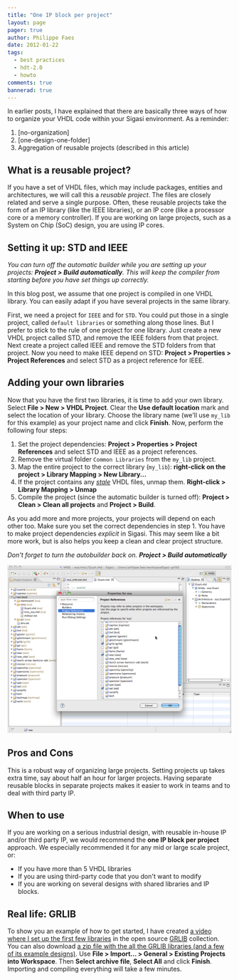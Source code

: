 ```yaml
---
title: "One IP block per project"
layout: page 
pager: true
author: Philippe Faes
date: 2012-01-22
tags: 
  - best practices
  - hdt-2.0
  - howto
comments: true
bannerad: true
---
```


In earlier posts, I have explained that there are basically three ways
of how to organize your VHDL code within your Sigasi environment. As a
reminder:

1. [no-organization]
2. [one-design-one-folder]
3. Aggregation of reusable projects (described in this article)

What is a reusable project?
---------------------------

If you have a set of VHDL files, which may include packages, entities
and architectures, we will call this a *reusable project*. The files are
closely related and serve a single purpose. Often, these reusable
projects take the form of an IP library (like the IEEE libraries), or an
IP core (like a processor core or a memory controller). If you are
working on large projects, such as a System on Chip (SoC) design, you
are using IP cores.

Setting it up: STD and IEEE
---------------------------

*You can turn off the automatic builder while you are setting up your
projects: **Project &gt; Build automatically**. This will keep the
compiler from starting before you have set things up correctly.*

In this blog post, we assume that one project is compiled in one VHDL
library. You can easily adapt if you have several projects in the same
library.

First, we need a project for `IEEE` and for `STD`. You could put those
in a single project, called `default libraries` or something along those
lines. But I prefer to stick to the rule of one project for one library.
Just create a new VHDL project called STD, and remove the IEEE folders
from that project. Next create a project called IEEE and remove the STD
folders from that project. Now you need to make IEEE depend on STD:
**Project &gt; Properties &gt; Project References** and select STD as a
project reference for IEEE.

Adding your own libraries
-------------------------

Now that you have the first two libraries, it is time to add your own
library. Select **File &gt; New &gt; VHDL Project**. Clear the
**Use default location** mark and select the location of your library.
Choose the library name (we'll use `my_lib` for this example) as your
project name and click **Finish**. Now, perform the following four
steps:

1.  Set the project dependencies: **Project &gt; Properties &gt; Project
    References** and select STD and IEEE as a project references.
2.  Remove the virtual folder `Common Libraries` from the
    `my_lib` project.
3.  Map the entire project to the correct library (`my_lib`):
    **right-click on the project &gt; Library Mapping &gt;
    New Library...**
4.  If the project contains any
    [*stale*](/faq.html#i-get-lots-of-errors-in-files-that-are-not-even-really-a-part-of-my-project-can-i-hide-them) VHDL files,
    unmap them. **Right-click &gt; Library Mapping &gt; Unmap**
5.  Compile the project (since the automatic builder is turned off):
    **Project &gt; Clean &gt; Clean all projects** and **Project &gt;
    Build**.

As you add more and more projects, your projects will depend on each
other too. Make sure you set the correct dependencies in step 1.
You have to make project dependencies *explicit* in Sigasi. This may
seem like a bit more work, but is also helps you keep a clean and clear
project structure.

*Don't forget to turn the autobuilder back on. **Project &gt; Build
automatically***

![Setting up GRLIB as a multi-project](images/multi-project.png)

Pros and Cons
-------------

This is a robust way of organizing large projects. Setting projects up
takes extra time, say about half an hour for larger projects. Having
separate reusable blocks in separate projects makes it easier to work in
teams and to deal with third party IP.

When to use
-----------

If you are working on a serious industrial design, with reusable
in-house IP and/or third party IP, we would recommend the **one IP block
per project** approach.
We especially recommended it for any mid or large scale project, or:

-   If you have more than 5 VHDL libraries
-   If you are using third-party code that you don't want to modify
-   If you are working on several designs with shared libraries and
    IP blocks.

Real life: GRLIB
----------------

To show you an example of how to get started, I have created [a video
where I set up the first few
libraries](/screencasts/organizing-grlib-one-project-library.html) in the open
source [GRLIB](http://www.gaisler.com/) collection.
You can also download [a zip file with the all the GRLIB libraries (and
a few of its example designs)](resources/grlib-gpl-1.0.20-b3403-b.tgz).
Use **File &gt; Import... &gt; General &gt; Existing Projects into
Workspace**. Then **Select archive file**, **Select All** and click
**Finish**. Importing and compiling everything will take a few minutes.
